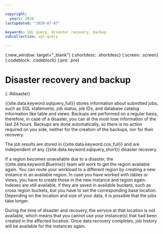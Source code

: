 ```yaml
---

copyright:
  years: 2020
lastupdated: "2020-07-07"

keywords: SQL query, disaster recovery, backup
subcollection: sql-query

---
```


{:new_window: target="_blank"}
{:shortdesc: .shortdesc}
{:screen: .screen}
{:codeblock: .codeblock}
{:pre: .pre}

# Disaster recovery and backup
{: #disaster}

{{site.data.keyword.sqlquery_full}} stores information about submitted jobs, such as SQL statements, job status, job IDs, and database catalog information like table and views. Backups are performed on a regular basis, therefore, in case of a disaster, you can at the most lose information of the last 24 hours. Backups are done automatically, so there is no action required on you side, neither for the creation of the backups, nor for their recovery.

The job results are stored in {{site.data.keyword.cos_full}} and are independent of any {{site.data.keyword.sqlquery_short}} disaster recovery.

If a region becomes unavailable due to a disaster, the {{site.data.keyword.Bluemix}} team will work to get the region available again. You can route your workload to a different region by creating a new instance in an available region. In case you have worked with tables or views, you have to create those in the new instance and region again. Indexes are still available, if they are saved in available buckets,  such as cross region buckets, but you have to set the corresponding base location. Depending on the location and size of your data, it is possible that the jobs take longer. 

During the time of disaster and recovery, the service at that location is not available, which means that you cannot use your instance(s) that had been created in the affected location. Once data recovery completes, job history will be available for the instances again.

